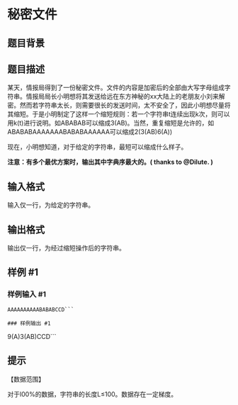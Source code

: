 # 秘密文件

## 题目背景



## 题目描述

某天，情报局得到了一份秘密文件。文件的内容是加密后的全部由大写字母组成字符串。情报局局长小明想将其发送给远在东方神秘的xx大陆上的老朋友小刘来解密。然而若字符串太长，则需要很长的发送时间，太不安全了，因此小明想尽量将其缩短。于是小明制定了这样一个缩短规则：若一个字符串t连续出现k次，则可以用k(t)进行说明。如ABABAB可以缩成3(AB)。当然，重复缩短是允许的，如ABABABAAAAAAABABABAAAAAA可以缩成2(3(AB)6(A))

现在，小明想知道，对于给定的字符串，最短可以缩成什么样子。

**注意：有多个最优方案时，输出其中字典序最大的。( thanks to @Dilute. )**

## 输入格式

输入仅一行，为给定的字符串。


## 输出格式

输出仅一行，为经过缩短操作后的字符串。


## 样例 #1

### 样例输入 #1
```
AAAAAAAAAABABABCCD```

### 样例输出 #1

```
9(A)3(AB)CCD```

## 提示

【数据范围】

对于l00%的数据，字符串的长度L≤100。数据存在一定梯度。

